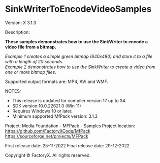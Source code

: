 # SinkWriterToEncodeVideoSamples

Version: X 3.1.3

Description:

  **These samples demonstrates how to use the SinkWriter to encode a video file from a bitmap.**
  
  *Example 1 creates a simple green bitmap (640x480) and store it to a file with a length of 20 seconds.*  
  *Example 2 demonstrates how to use the SinkWriter to create a video from one or more bitmap files.*

Supported output formats are: MP4, AVI and WMF.

NOTES:
 - This release is updated for compiler version 17 up to 34.
 - SDK version 10.0.22621.0 (Win 11)
 - Requires Windows 10 or later.
 - Minimum supported MfPack version: 3.1.3

Project: Media Foundation - MFPack - Samples
Project location: https://github.com/FactoryXCode/MfPack
                  https://sourceforge.net/projects/MFPack

First release date: 25-11-2022
Final release date: 29-12-2022

Copyright © FactoryX. All rights reserved.

